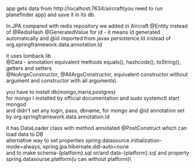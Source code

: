 app gets data from http://localhost:7634/aircraft(you need to run planefinder app)
and save it in its db

In JPA compared with redis repository we added in Aircraft
@Entity instead of @RedisHash
@GeneratedValue for id - it means id generated automatically
and @id imported from javax.persistence.Id instead of org.springframework.data.annotation.Id



it uses lomback lib\
@Data - annotation equivalent methods equals(), hashcode(), toString(), getters and setters\
@NoArgsConstructor, @AllArgsConstructor, equivalent constructor without argument and constructor with all arguments\


you have to install db(mongo,maria,postgres)\
for mongo I installed by official documentation and sudo systemctl start mongod\
and didn't set any login, pass, dbname, for mongo and @id annotation set by org.springframework.data.annotation.Id

it has DataLoader class with method annotated @PostConstruct which can load data to DB\
alternative way to set properties spring.datasource.initialization-mode=always, spring.jpa.hibernate.ddl-auto=none\
and to make schema-{platform}.sql or/and data-{platform}.sql and property spring.datasourse.platform(u can without platform)\
